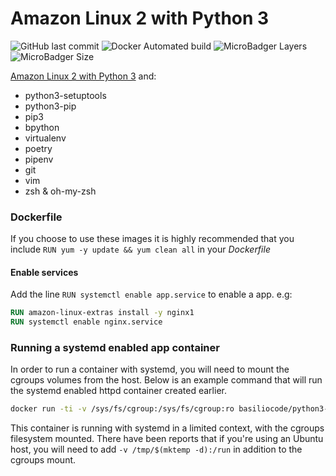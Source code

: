 # Amazon Linux 2 with Python 3
![GitHub last commit](https://img.shields.io/github/last-commit/edubasilio/docker-python3-amazonlinux?style=plastic)
![Docker Automated build](https://img.shields.io/docker/automated/basiliocode/python3-amazonlinux?style=plastic)
![MicroBadger Layers](https://img.shields.io/microbadger/layers/basiliocode/python3-amazonlinux?style=plastic)
![MicroBadger Size](https://img.shields.io/microbadger/image-size/basiliocode/python3-amazonlinux?style=plastic)

[Amazon Linux 2 with Python 3](https://hub.docker.com/repository/docker/basiliocode/python3-amazonlinux) and:
* python3-setuptools
* python3-pip
* pip3
* bpython
* virtualenv
* poetry
* pipenv
* git
* vim
* zsh & oh-my-zsh

### Dockerfile
If you choose to use these images it is highly recommended that you include `RUN yum -y update && yum clean all` in your _Dockerfile_

#### Enable services
Add the line `RUN systemctl enable app.service` to enable a app.
e.g:
```dockerfile
RUN amazon-linux-extras install -y nginx1
RUN systemctl enable nginx.service
```

### Running a systemd enabled app container
In order to run a container with systemd, you will need to mount the cgroups volumes from the host. Below is an example command that will run the systemd enabled httpd container created earlier.

```sh
docker run -ti -v /sys/fs/cgroup:/sys/fs/cgroup:ro basiliocode/python3-amazonlinux bash
```

This container is running with systemd in a limited context, with the cgroups filesystem mounted. There have been reports that if you're using an Ubuntu host, you will need to add `-v /tmp/$(mktemp -d):/run` in addition to the cgroups mount.
